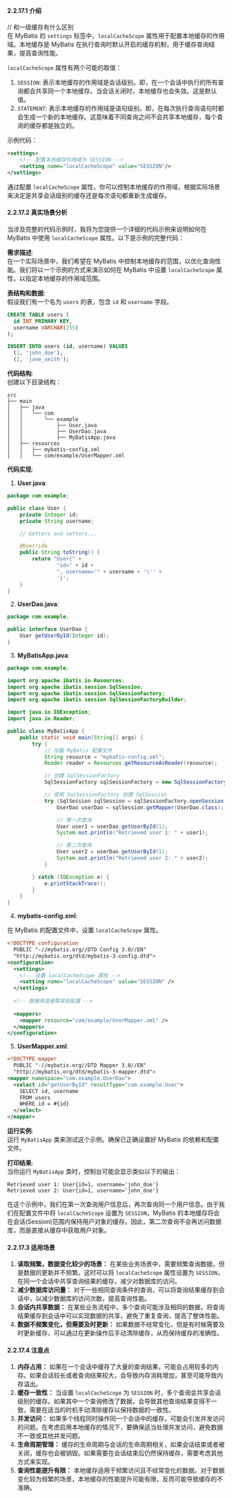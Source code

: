 <a name="WlsDx"></a>
#### 2.2.17.1 介绍
// 和一级缓存有什么区别<br />在 MyBatis 的 `settings` 标签中，`localCacheScope` 属性用于配置本地缓存的作用域。本地缓存是 MyBatis 在执行查询时默认开启的缓存机制，用于缓存查询结果，提高查询性能。

`localCacheScope` 属性有两个可能的取值：

1.  `SESSION`: 表示本地缓存的作用域是会话级别。即，在一个会话中执行的所有查询都会共享同一个本地缓存。当会话关闭时，本地缓存也会失效。这是默认值。 
2.  `STATEMENT`: 表示本地缓存的作用域是语句级别。即，在每次执行查询语句时都会生成一个新的本地缓存。这意味着不同查询之间不会共享本地缓存，每个查询的缓存都是独立的。 

示例代码：

```xml
<settings>
    <!-- 配置本地缓存作用域为 SESSION -->
    <setting name="localCacheScope" value="SESSION"/>
</settings>
```

通过配置 `localCacheScope` 属性，你可以控制本地缓存的作用域，根据实际场景来决定是共享会话级别的缓存还是每次语句都重新生成缓存。

<a name="Ga6ts"></a>
#### 2.2.17.2 真实场景分析
当涉及完整的代码示例时，我将为您提供一个详细的代码示例来说明如何在 MyBatis 中使用 `localCacheScope` 属性。以下是示例的完整代码：

**需求描述**:<br />在一个实际场景中，我们希望在 MyBatis 中控制本地缓存的范围，以优化查询性能。我们将以一个示例的方式来演示如何在 MyBatis 中设置 `localCacheScope` 属性，以指定本地缓存的作用域范围。

**表结构和数据**:<br />假设我们有一个名为 `users` 的表，包含 `id` 和 `username` 字段。

```sql
CREATE TABLE users (
  id INT PRIMARY KEY,
  username VARCHAR(255)
);

INSERT INTO users (id, username) VALUES
  (1, 'john_doe'),
  (2, 'jane_smith');
```

**代码结构**:<br />创建以下目录结构：

```
src
├── main
│   ├── java
│   │   └── com
│   │       └── example
│   │           ├── User.java
│   │           ├── UserDao.java
│   │           ├── MyBatisApp.java
│   ├── resources
│   │   ├── mybatis-config.xml
│   │   └── com/example/UserMapper.xml

```

**代码实现**:

1. **User.java**:

```java
package com.example;

public class User {
    private Integer id;
    private String username;

    // Getters and setters...

    @Override
    public String toString() {
        return "User{" +
                "id=" + id +
                ", username='" + username + '\'' +
                '}';
    }
}
```

2. **UserDao.java**:

```java
package com.example;

public interface UserDao {
    User getUserById(Integer id);
}
```

3. **MyBatisApp.java**:

```java
package com.example;

import org.apache.ibatis.io.Resources;
import org.apache.ibatis.session.SqlSession;
import org.apache.ibatis.session.SqlSessionFactory;
import org.apache.ibatis.session.SqlSessionFactoryBuilder;

import java.io.IOException;
import java.io.Reader;

public class MyBatisApp {
    public static void main(String[] args) {
        try {
            // 加载 MyBatis 配置文件
            String resource = "mybatis-config.xml";
            Reader reader = Resources.getResourceAsReader(resource);

            // 创建 SqlSessionFactory
            SqlSessionFactory sqlSessionFactory = new SqlSessionFactoryBuilder().build(reader);

            // 使用 SqlSessionFactory 创建 SqlSession
            try (SqlSession sqlSession = sqlSessionFactory.openSession()) {
                UserDao userDao = sqlSession.getMapper(UserDao.class);

                // 第一次查询
                User user1 = userDao.getUserById(1);
                System.out.println("Retrieved user 1: " + user1);

                // 第二次查询
                User user2 = userDao.getUserById(1);
                System.out.println("Retrieved user 2: " + user2);
            }

        } catch (IOException e) {
            e.printStackTrace();
        }
    }
}
```

4. **mybatis-config.xml**:

在 MyBatis 的配置文件中，设置 `localCacheScope` 属性。

```xml
<!DOCTYPE configuration
  PUBLIC "-//mybatis.org//DTD Config 3.0//EN"
  "http://mybatis.org/dtd/mybatis-3-config.dtd">
<configuration>
  <settings>
    <!-- 设置 localCacheScope 属性 -->
    <setting name="localCacheScope" value="SESSION" />
  </settings>
  
  <!-- 数据库连接等其他配置 -->
  
  <mappers>
    <mapper resource="com/example/UserMapper.xml" />
  </mappers>
</configuration>
```

5. **UserMapper.xml**:

```xml
<!DOCTYPE mapper
  PUBLIC "-//mybatis.org//DTD Mapper 3.0//EN"
  "http://mybatis.org/dtd/mybatis-3-mapper.dtd">
<mapper namespace="com.example.UserDao">
  <select id="getUserById" resultType="com.example.User">
    SELECT id, username
    FROM users
    WHERE id = #{id}
  </select>
</mapper>
```

**运行实例**:<br />运行 `MyBatisApp` 类来测试这个示例。确保已正确设置好 MyBatis 的依赖和配置文件。

**打印结果**:<br />当你运行 `MyBatisApp` 类时，控制台可能会显示类似以下的输出：

```
Retrieved user 1: User{id=1, username='john_doe'}
Retrieved user 2: User{id=1, username='john_doe'}
```

在这个示例中，我们在第一次查询用户信息后，再次查询同一个用户信息。由于我们在配置文件中将 `localCacheScope` 设置为 `SESSION`，MyBatis 的本地缓存将会在会话(Session)范围内保持用户对象的缓存。因此，第二次查询不会再访问数据库，而是直接从缓存中获取用户对象。


<a name="rOMfe"></a>
#### 2.2.17.3 适用场景

1.  **读取频繁，数据变化较少的场景：** 在某些业务场景中，需要频繁查询数据，但是数据的更新并不频繁。这时可以将 `localCacheScope` 属性设置为 `SESSION`，在同一个会话中共享查询结果的缓存，减少对数据库的访问。 
2.  **减少数据库访问量：** 对于一些相同查询条件的查询，可以将查询结果缓存到会话中，以减少数据库的访问次数，提高查询性能。 
3.  **会话内共享数据：** 在某些业务流程中，多个查询可能涉及相同的数据，将查询结果缓存到会话中可以实现数据的共享，避免了重复查询，提高了整体性能。 
4.  **数据不频繁变化，但需要及时更新：** 如果数据不经常变化，但是有时候需要及时更新缓存，可以通过在更新操作后手动清除缓存，从而保持缓存的准确性。 


<a name="yQwYP"></a>
#### 2.2.17.4 注意点

1.  **内存占用：** 如果在一个会话中缓存了大量的查询结果，可能会占用较多的内存。如果会话较长或者查询结果较大，会导致内存消耗增加，甚至可能导致内存溢出。 
2.  **缓存一致性：** 当设置 `localCacheScope` 为 `SESSION` 时，多个查询会共享会话级别的缓存。如果其中一个查询修改了数据，会导致其他查询结果变得不一致，需要在适当的时机手动清除缓存以保持数据的一致性。 
3.  **并发访问：** 如果多个线程同时操作同一个会话中的缓存，可能会引发并发访问的问题。在考虑启用本地缓存的情况下，要确保适当处理并发访问，避免数据不一致或其他并发问题。 
4.  **生命周期管理：** 缓存的生命周期与会话的生命周期相关，如果会话结束或者被关闭，缓存也会被销毁。如果需要在会话结束后仍然保持缓存，需要考虑其他方式来实现。 
5.  **查询性能提升有限：** 本地缓存适用于频繁访问且不经常变化的数据。对于数据变化较为频繁的场景，本地缓存的性能提升可能有限，反而可能导致缓存的不准确。 


